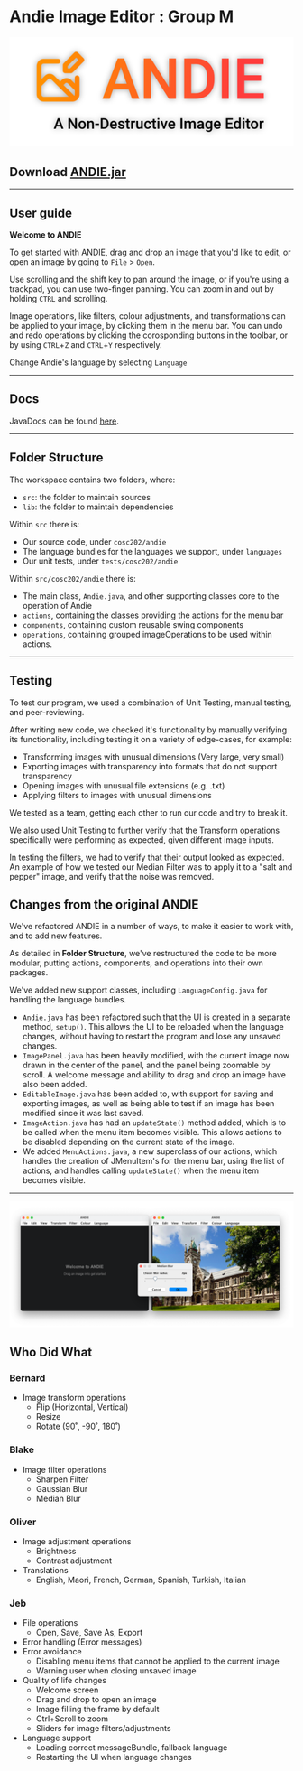 # __Andie Image Editor__ : Group M

![Andie: A Non-Destructive Image Editor](.ReadmeAssets/Andie_Title.png)

## Download [ANDIE.jar](https://cosc202-m.cspages.otago.ac.nz/andie/Andie.jar)

---

## User guide 

__Welcome to ANDIE__

To get started with ANDIE, drag and drop an image that you'd like to edit, or open an image by going to `File` > `Open`.

Use scrolling and the shift key to pan around the image, or if you're using a trackpad, you can use two-finger panning. You can zoom in and out by holding `CTRL` and scrolling.

Image operations, like filters, colour adjustments, and transformations can be applied to your image, by clicking them in the menu bar. You can undo and redo operations by clicking the corosponding buttons in the toolbar, or by using `CTRL`+`Z` and `CTRL`+`Y` respectively.

Change Andie's language by selecting `Language`

---
## Docs
JavaDocs can be found [here](https://cosc202-m.cspages.otago.ac.nz/andie/docs).

---
## Folder Structure

The workspace contains two folders, where:

- `src`: the folder to maintain sources
- `lib`: the folder to maintain dependencies

Within `src` there is:

- Our source code, under `cosc202/andie`
- The language bundles for the languages we support, under `languages`
- Our unit tests, under `tests/cosc202/andie`

Within `src/cosc202/andie` there is:

- The main class, `Andie.java`, and other supporting classes core to the operation of Andie
- `actions`, containing the classes providing the actions for the menu bar 
- `components`, containing custom reusable swing components
- `operations`, containing grouped imageOperations to be used within actions.

---
## Testing
To test our program, we used a combination of Unit Testing, manual testing, and peer-reviewing.

After writing new code, we checked it's functionality by manually verifying its functionality, including testing it on a variety of edge-cases, for example:
- Transforming images with unusual dimensions (Very large, very small)
- Exporting images with transparency into formats that do not support transparency
- Opening images with unusual file extensions (e.g. .txt)
- Applying filters to images with unusual dimensions

We tested as a team, getting each other to run our code and try to break it.

We also used Unit Testing to further verify that the Transform operations specifically were performing as expected, given different image inputs.

In testing the filters, we had to verify that their output looked as expected. An example of how we tested our Median Filter was to apply it to a "salt and pepper" image, and verify that the noise was removed.

## Changes from the original ANDIE
We've refactored ANDIE in a number of ways, to make it easier to work with, and to add new features. 

As detailed in **Folder Structure**, we've restructured the code to be more modular, putting actions, components, and operations into their own packages.

We've added new support classes, including `LanguageConfig.java` for handling the language bundles.
- `Andie.java` has been refactored such that the UI is created in a separate method, `setup()`. This allows the UI to be reloaded when the language changes, without having to restart the program and lose any unsaved changes.
- `ImagePanel.java` has been heavily modified, with the current image now drawn in the center of the panel, and the panel being zoomable by scroll. A welcome message and ability to drag and drop an image have also been added.
- `EditableImage.java` has been added to, with support for saving and exporting images, as well as being able to test if an image has been modified since it was last saved.
- `ImageAction.java` has had an `updateState()` method added, which is to be called when the menu item becomes visible. This allows actions to be disabled depending on the current state of the image.
- We added `MenuActions.java`, a new superclass of our actions, which handles the creation of JMenuItem's for the menu bar, using the list of actions, and handles calling `updateState()` when the menu item becomes visible.

---

![Andie](.ReadmeAssets/Andie_Example_Image.png)
## Who Did What
### Bernard
- Image transform operations
	- Flip (Horizontal, Vertical)
	- Resize
	- Rotate (90˚, -90˚, 180˚)
### Blake
- Image filter operations
	- Sharpen Filter
	- Gaussian Blur
	- Median Blur
### Oliver
- Image adjustment operations
	- Brightness
	- Contrast adjustment
- Translations
	- English, Maori, French, German, Spanish, Turkish, Italian
### Jeb
- File operations
	- Open, Save, Save As, Export
- Error handling (Error messages)
- Error avoidance
	- Disabling menu items that cannot be applied to the current image
	- Warning user when closing unsaved image
- Quality of life changes
	- Welcome screen
	- Drag and drop to open an image
	- Image filling the frame by default
	- Ctrl+Scroll to zoom
	- Sliders for image filters/adjustments
- Language support
	- Loading correct messageBundle, fallback language
	- Restarting the UI when language changes